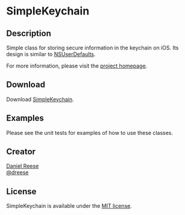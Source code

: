 SimpleKeychain
===============

Description
---------------

Simple class for storing secure information in the keychain on iOS. Its design is
similar to [NSUserDefaults](http://developer.apple.com/library/ios/documentation/Cocoa/Reference/Foundation/Classes/NSUserDefaults_Class/).

For more information, please visit the [project homepage](http://github.com/dreese/simple-keychain).

Download
---------------

Download [SimpleKeychain](https://github.com/dreese/simple-keychain/archive/master.zip).

Examples
---------------

Please see the unit tests for examples of how to use these classes.

Creator
---------------

[Daniel Reese](http://www.danandcheryl.com/)  
[@dreese](http://twitter.com/dreese)

License
---------------

SimpleKeychain is available under the [MIT license](http://opensource.org/licenses/MIT).

